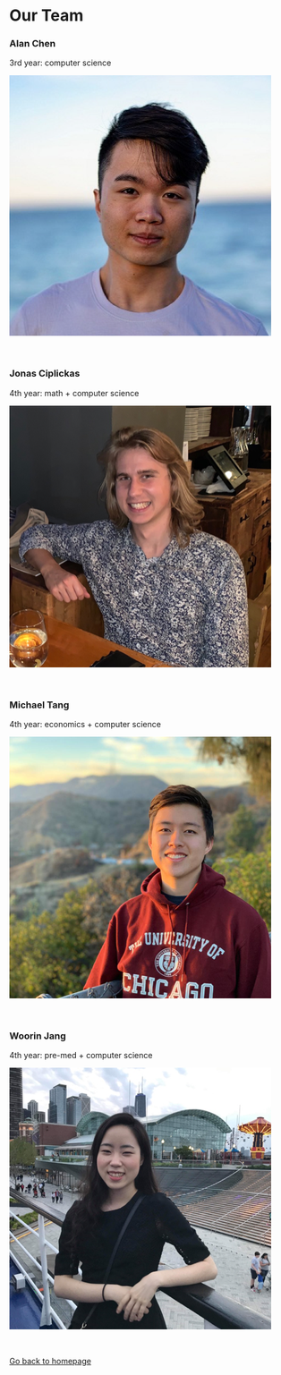 # Our Team

### Alan Chen
3rd year: computer science

![alan](./alan.png)

&nbsp;

### Jonas Ciplickas
4th year: math + computer science

![jonas](./jonas.png)

&nbsp;

### Michael Tang
4th year: economics + computer science

![michael](./michael.png)

&nbsp;

### Woorin Jang
4th year: pre-med + computer science

![woorin](./woorin.png)

&nbsp;


[Go back to homepage](./index.md)
